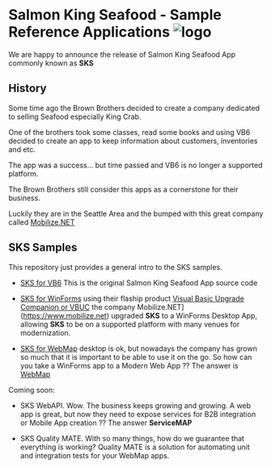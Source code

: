 # Salmon King Seafood - Sample Reference Applications  ![logo](https://github.com/MobilizeNet/SKS/raw/master/logosks.png "")


We are happy to announce the release of Salmon King Seafood App commonly known as **SKS** 

## History


Some time ago the Brown Brothers decided to create a company dedicated to selling Seafood especially King Crab.

One of the brothers took some classes, read some books and using VB6 decided to create an app to keep information about customers, inventories and etc.

The app was a success... but time passed and VB6 is no longer a supported platform.

The Brown Brothers still consider this apps as a cornerstone for their business.

Luckily they are in the Seattle Area and the bumped with this great company called [Mobilize.NET](https://www.mobilize.net)

## SKS Samples

This repository just provides a general intro to the SKS samples.

- [SKS for VB6](https://github.com/MobilizeNet/SKSVB6) This is the original Salmon King Seafood App source code

- [SKS for WinForms](https://github.com/MobilizeNet/SKSWinForms) using their flaship product [Visual Basic Upgrade Companion or VBUC](https://www.mobilize.net/visual-basic-upgrade-companion) the company Mobilize.NET](https://www.mobilize.net) upgraded **SKS** to a WinForms Desktop App, allowing **SKS** to be on a supported platform with many venues for modernization.

- [SKS for WebMap](https://github.com/MobilizeNet/SKSWebMap) desktop is ok, but nowadays the company has grown so much that it is important to be able to use it on the go. So how can you take a WinForms app to a Modern Web App ?? The answer is [WebMap](https://www.mobilize.net/webmap)

Coming soon:

- SKS WebAPI. Wow. The business keeps growing and growing. A web app is great, but now they need to expose services for B2B integration or Mobile App creation ?? The answer **ServiceMAP**

- SKS Quality MATE. With so many things, how do we guarantee that everything is working? Quality MATE is a solution for automating unit and integration tests for your WebMap apps.









